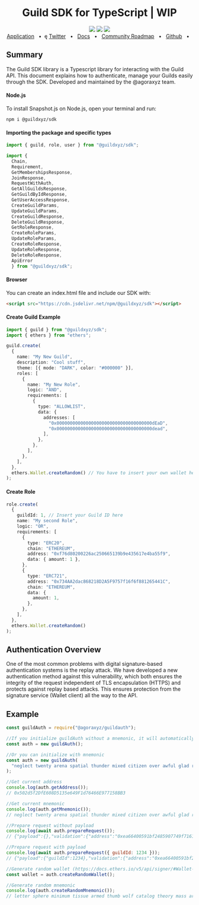 <div align="center">
<h1> Guild SDK for TypeScript | WIP </h1>
<a href="https://www.npmjs.com/package/@guildxyz/sdk"><img src="https://img.shields.io/npm/v/prisma.svg?style=flat" /></a>
  <a href="https://github.com/agoraxyz/guild-sdk/blob/main/CONTRIBUTING.md"><img src="https://img.shields.io/badge/PRs-welcome-brightgreen.svg" /></a>
  <a><img src="https://img.shields.io/badge/license-MIT-blue" /></a>
  <br/>
  <a href="https://guild.xyz">Application</a>
  <span>&nbsp;&nbsp;•&nbsp;&nbsp;</span>ę
    <a href="https://twitter.com/guildxyz">Twitter</a>
  <span>&nbsp;&nbsp;•&nbsp;&nbsp;</span>
    <a href="https://docs.guild.xyz/guild/">Docs</a>
  <span>&nbsp;&nbsp;•&nbsp;&nbsp;</span>
    <a href="https://roadmap.guild.xyz/">Community Roadmap</a>
  <span>&nbsp;&nbsp;•&nbsp;&nbsp;</span>
    <a href="https://github.com/agoraxyz">Github</a>
  <span>&nbsp;&nbsp;•&nbsp;&nbsp;</span>
</div>
  
  
  
## Summary
The Guild SDK library is a Typescript library for interacting with the Guild API. This document explains how to authenticate, manage your Guilds easily through the SDK. Developed and maintained by the @agoraxyz team.

#### Node.js

To install Snapshot.js on Node.js, open your terminal and run:

```
npm i @guildxyz/sdk
```

#### Importing the package and specific types

```typescript
import { guild, role, user } from "@guildxyz/sdk";
```

```typescript
import {
  Chain,
  Requirement,
  GetMembershipsResponse,
  JoinResponse,
  RequestWithAuth,
  GetAllGuildsResponse,
  GetGuildByIdResponse,
  GetUserAccessResponse,
  CreateGuildParams,
  UpdateGuildParams,
  CreateGuildResponse,
  DeleteGuildResponse,
  GetRoleResponse,
  CreateRoleParams,
  UpdateRoleParams,
  CreateRoleResponse,
  UpdateRoleResponse,
  DeleteRoleResponse,
  ApiError
  } from "@guildxyz/sdk";
```

#### Browser

You can create an index.html file and include our SDK with:

```html
<script src="https://cdn.jsdelivr.net/npm/@guildxyz/sdk"></script>
```

#### Create Guild Example

```typescript
import { guild } from "@guildxyz/sdk";
import { ethers } from "ethers";

guild.create(
  {
    name: "My New Guild",
    description: "Cool stuff",
    theme: [{ mode: "DARK", color: "#000000" }],
    roles: [
      {
        name: "My New Role",
        logic: "AND",
        requirements: [
          {
            type: "ALLOWLIST",
            data: {
              addresses: [
                "0x000000000000000000000000000000000000dEaD",
                "0x000000000000000000000000000000000000dead",
              ],
            },
          },
        ],
      },
    ],
  },
  ethers.Wallet.createRandom() // You have to insert your own wallet here
);
```

#### Create Role

```typescript
role.create(
  {
    guildId: 1, // Insert your Guild ID here
    name: "My second Role",
    logic: "OR",
    requirements: [
      {
        type: "ERC20",
        chain: "ETHEREUM",
        address: "0xf76d80200226ac250665139b9e435617e4ba55f9",
        data: { amount: 1 },
      },
      {
        type: "ERC721",
        address: "0x734AA2dac868218D2A5F9757f16f6f881265441C",
        chain: "ETHEREUM",
        data: {
          amount: 1,
        },
      },
    ],
  },
  ethers.Wallet.createRandom()
);
```

## Authentication Overview

One of the most common problems with digital signature-based authentication systems is the replay attack. We have developed a new authentication method against this vulnerability, which both ensures the integrity of the request independent of TLS encapsulation (HTTPS) and protects against replay based attacks. This ensures protection from the signature service (Wallet client) all the way to the API.

## Example

```javascript
const guildAuth = require("@agoraxyz/guildauth");

//If you initialize guildAuth without a mnemonic, it will automatically generate a private key
const auth = new guildAuth();

//Or you can initialize with mnemonic
const auth = new guildAuth(
  "neglect twenty arena spatial thunder mixed citizen over awful glad rally stomach"
);

//Get current address
console.log(auth.getAddress());
// 0x502d5f2DfE608D5135e649F1d76466E977158BB3

//Get current mnemonic
console.log(auth.getMnemonic());
// neglect twenty arena spatial thunder mixed citizen over awful glad rally stomach

//Prepare request without payload
console.log(await auth.prepareRequest());
// {"payload":{},"validation":{"address":"0xea66400591bf2485907749f71615128238f7ef0a","addressSignedMessage":"0xddc0d710043a232b430a3678d76367489b8f6c329e27e81795e75efb4744289034fdc4f7284e37b791609b0e1d76bf9a1837db2a3adf158e31a37ac6c91656511c","nonce":"0x26bb7d4c941aec37b239dbf6850e149faace8df740809c8f989c270f2a543c51","random":"wrETMso/e9YiMloSSeEusgMuoaVirTuIPfkzYGkDv7w=","timestamp":"1646265565126"}}

//Prepare request with payload
console.log(await auth.prepareRequest({ guildId: 1234 }));
// {"payload":{"guildId":1234},"validation":{"address":"0xea66400591bf2485907749f71615128238f7ef0a","addressSignedMessage":"0x544855fc7c34b2411d74b45395ae59e87b6be10c15598a12446f3b0b0daf25f501ad8532a6420f9c8288724df2e03c14068786260a2eaaa9938e31318034fe1b1b","hash":"0xd24a3714283ef2c42428e247e76d4afe6bb6f4c73b10131978b877bc78238aa9","nonce":"0x3c3b72ba441b2740682d8974d96df2f61f3b9d49235d97ff6d5fd50373b2429c","random":"vrCxwqgt0ml9bF9z3Pxg9j9te1v0VU/9Yx9oFkfm84k=","timestamp":"1646267441728"}}

//Generate random wallet (https://docs.ethers.io/v5/api/signer/#Wallet-createRandom)
const wallet = auth.createRandomWallet();

//Generate random mnemonic
console.log(auth.createRandomMnemonic());
// letter sphere minimum tissue armed thumb wolf catalog theory mass arctic notice
```
